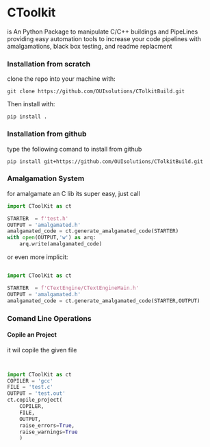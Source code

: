 # CToolkit
 is An Python Package to manipulate C/C++ buildings and  PipeLines
 providing easy automation tools to increase your code pipelines 
 with amalgamations, black box testing, and readme replacment

### Installation from scratch

clone the repo into your machine with:

~~~shell
git clone https://github.com/OUIsolutions/CTolkitBuild.git
~~~
Then install with:
~~~shell
pip install .
~~~

### Installation from github
type the following comand to install from github
~~~shell
pip install git+https://github.com/OUIsolutions/CTolkitBuild.git
~~~

### Amalgamation System

for amalgamate an C lib its super easy, just call 
~~~python
import CToolKit as ct

STARTER  = f'test.h'
OUTPUT = 'amalgamated.h'
amalgamated_code = ct.generate_amalgamated_code(STARTER)
with open(OUTPUT,'w') as arq:
    arq.write(amalgamated_code)
~~~
or even more implicit:
~~~python

import CToolKit as ct

STARTER  = f'CTextEngine/CTextEngineMain.h'
OUTPUT = 'amalgamated.h'
amalgamated_code = ct.generate_amalgamated_code(STARTER,OUTPUT)

~~~

### Comand Line Operations

#### Copile an Project 
it wil copile the given file 

~~~python


import CToolKit as ct
COPILER = 'gcc'
FILE = 'test.c'
OUTPUT = 'test.out'
ct.copile_project(
    COPILER,
    FILE,
    OUTPUT,
    raise_errors=True,
    raise_warnings=True
    )
~~~






